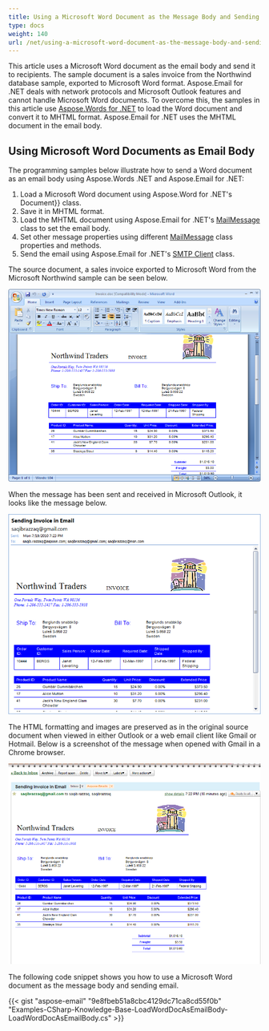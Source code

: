 ```yaml
---
title: Using a Microsoft Word Document as the Message Body and Sending Email
type: docs
weight: 140
url: /net/using-a-microsoft-word-document-as-the-message-body-and-sending-email/
---
```



This article uses a Microsoft Word document as the email body and send it to recipients. The sample document is a sales invoice from the Northwind database sample, exported to Microsoft Word format. Aspose.Email for .NET deals with network protocols and Microsoft Outlook features and cannot handle Microsoft Word documents. To overcome this, the samples in this article use [Aspose.Words for .NET](http://www.aspose.com/categories/.net-components/aspose.words-for-.net/default.aspx) to load the Word document and convert it to MHTML format. Aspose.Email for .NET uses the MHTML document in the email body.
## **Using Microsoft Word Documents as Email Body**
The programming samples below illustrate how to send a Word document as an email body using Aspose.Words .NET and Aspose.Email for .NET:

1. Load a Microsoft Word document using Aspose.Word for .NET's Document}} class.
1. Save it in MHTML format.
1. Load the MHTML document using Aspose.Email for .NET's [MailMessage](http://www.aspose.com/api/net/email/aspose.email/mailmessage) class to set the email body.
1. Set other message properties using different [MailMessage](http://www.aspose.com/api/net/email/aspose.email/mailmessage) class properties and methods.
1. Send the email using Aspose.Email for .NET's [SMTP Client](http://www.aspose.com/api/net/email/aspose.email.clients.smtp/smtpclient) class.

The source document, a sales invoice exported to Microsoft Word from the Microsoft Northwind sample can be seen below. 

![todo:image_alt_text](using-a-microsoft-word-document-as-the-message-body-and-sending-email_1.png)



When the message has been sent and received in Microsoft Outlook, it looks like the message below. 

![todo:image_alt_text](using-a-microsoft-word-document-as-the-message-body-and-sending-email_2.png)



The HTML formatting and images are preserved as in the original source document when viewed in either Outlook or a web email client like Gmail or Hotmail. Below is a screenshot of the message when opened with Gmail in a Chrome browser. 

![todo:image_alt_text](using-a-microsoft-word-document-as-the-message-body-and-sending-email_3.png)

The following code snippet shows you how to use a Microsoft Word document as the message body and sending email.



{{< gist "aspose-email" "9e8fbeb51a8cbc4129dc71ca8cd55f0b" "Examples-CSharp-Knowledge-Base-LoadWordDocAsEmailBody-LoadWordDocAsEmailBody.cs" >}}
